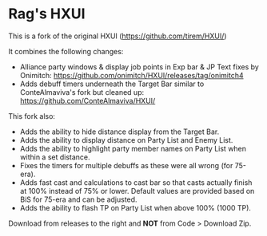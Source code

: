 # Rag's HXUI

This is a fork of the original HXUI (https://github.com/tirem/HXUI/)

It combines the following changes:

- Alliance party windows & display job points in Exp bar & JP Text fixes by Onimitch: https://github.com/onimitch/HXUI/releases/tag/onimitch4
- Adds debuff timers underneath the Target Bar similar to ConteAlmaviva's fork but cleaned up: https://github.com/ConteAlmaviva/HXUI/

This fork also:

- Adds the ability to hide distance display from the Target Bar.
- Adds the ability to display distance on Party List and Enemy List.
- Adds the ability to highlight party member names on Party List when within a set distance.
- Fixes the timers for multiple debuffs as these were all wrong (for 75-era).
- Adds fast cast and calculations to cast bar so that casts actually finish at 100% instead of 75% or lower. Default values are provided based on BiS for 75-era and can be adjusted.
- Adds the ability to flash TP on Party List when above 100% (1000 TP).

Download from releases to the right and **NOT** from Code > Download Zip.
